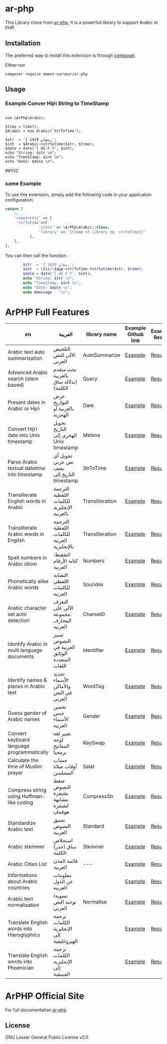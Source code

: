 # ar-php 


This Library clone from [ar-php](http://ar-php.com/),
It is a powerfull library to support Arabic in PHP.


Installation
------------

The preferred way to install this extension is through [composer](http://getcomposer.org/download/).

Either run

```
composer require ameen-sarsour/ar-php
```

Usage
-----


### Example Conver Hijri String to TimeStamp

```include ('vendor/autoload.php');

use \ArPhp\Arabic;

$time = time();
$Arabic = new Arabic('StrToTime');

$str  = '1 رمضان 1439';
$int  = $Arabic->strtotime($str, $time);
$date = date('l dS F Y', $int);
echo "String: $str \n";
echo "TimeStamp: $int \n";
echo "Date: $date \n";
```

##Yii2

### same Example 

To use this extension,  simply add the following code in your application configuration:

```php
return [
    //....
    'components' => [
     'strToTime'=>[
               'class' => \ArPhp\Arabic::class,
               'library' => '{{name of library eg. strToTime}}'
           ],
    ],
];
```

You can then call the function :

```php
        $str  = '1 رمضان 1439';
        $int  = \Yii::$app->strToTime->strtotime($str, $time);
        $date = date('l dS F Y', $int);
        echo "String: $str \n";
        echo "TimeStamp: $int \n";
        echo "Date: $date \n";
        echo $message . "\n";
```



# ArPHP Full Features
|  en| العربية  | library name | Example Github link | Example Result |
| ------- | ------- | ------- | ----- | ----- |
|  Arabic text auto summarization | التلخيص الآلي للنص العربي |AutoSummarize | [Example](https://github.com/ameen-sarsour/ar-php/blob/master/src/I18N/Arabic/Examples/AutoSummarize.php) | [Result](http://www.ar-php.org/I18N/Arabic/Examples/AutoSummarize.php)
| Advanced Arabic search (stem based) |  بحث متقدم بالعربية (بدلالة ساق الكلمة) | Query | [Example](https://github.com/ameen-sarsour/ar-php/blob/master/src/I18N/Arabic/Examples/Query.php) | [Result](http://www.ar-php.org/I18N/Arabic/Examples/Query.php) |
| Present dates in Arabic or Hijri |  عرض التواريخ بالعربية أو الهجرية | Date | [Example](https://github.com/ameen-sarsour/ar-php/blob/master/src/I18N/Arabic/Examples/Date.php) | [Result](http://www.ar-php.org/I18N/Arabic/Examples/Date.php) |
| Convert Hijri date into Unix timestamp  | تحويل التاريخ الهجري إلى Unix timestamp |  Mktime | [Example](https://github.com/ameen-sarsour/ar-php/blob/master/src/I18N/Arabic/Examples/Mktime.php) | [Result](http://www.ar-php.org/I18N/Arabic/Examples/Mktime.php) |
| Parse Arabic textual datetime into timestamp  |  تحويل أي نص عربي يصف التاريخ إلى timestamp  | StrToTime  | [Example](https://github.com/ameen-sarsour/ar-php/blob/master/src/I18N/Arabic/Examples/StrToTime.php) | [Result](http://www.ar-php.org/I18N/Arabic/Examples/StrToTime.php) |
| Transliterate English words in Arabic |  الترجمة اللفظية للكلمات الإنجليزية بالعربية  |  Transliteration | [Example](https://github.com/ameen-sarsour/ar-php/blob/master/src/I18N/Arabic/Examples/ArTransliteration.php) | [Result](http://www.ar-php.org/I18N/Arabic/Examples/ArTransliteration.php) |
| Transliterate Arabic words in English  |   الترجمة اللفظية للكلمات العربية بالإنجليزية | Transliteration  | [Example](https://github.com/ameen-sarsour/ar-php/blob/master/src/I18N/Arabic/Examples/EnTransliteration.php) | [Result](http://www.ar-php.org/I18N/Arabic/Examples/EnTransliteration.php) |
|  Spell numbers in Arabic idiom |   التفقيط: كتابة الأرقام العربية | Numbers  | [Example](https://github.com/ameen-sarsour/ar-php/blob/master/src/I18N/Arabic/Examples/Numbers.php) | [Result](http://www.ar-php.org/I18N/Arabic/Examples/Numbers.php) |
| Phonetically alike Arabic words  |  التشابه اللفظي للكلمات العربية  |  Soundex | [Example](https://github.com/ameen-sarsour/ar-php/blob/master/src/I18N/Arabic/Examples/Soundex.php) | [Result](http://www.ar-php.org/I18N/Arabic/Examples/Soundex.php) |
|  Arabic character set auto detection |  التعرف الآلي على مجموعة المحارف العربية  |  CharsetD | [Example](https://github.com/ameen-sarsour/ar-php/blob/master/src/I18N/Arabic/Examples/CharsetD.php) | [Result](http://www.ar-php.org/I18N/Arabic/Examples/CharsetD.php) |
|  Identify Arabic in multi language documents |  تمييز النصوص العربية في الوثائق المتعددة اللغات  | Identifier  | [Example](https://github.com/ameen-sarsour/ar-php/blob/master/src/I18N/Arabic/Examples/Identifier.php) | [Result](http://www.ar-php.org/I18N/Arabic/Examples/Identifier.php) |
|  Identify names & places in Arabic text |  تحديد الأسماء والأماكن في النص العربي  | WordTag  | [Example](https://github.com/ameen-sarsour/ar-php/blob/master/src/I18N/Arabic/Examples/WordTag.php) | [Result](http://www.ar-php.org/I18N/Arabic/Examples/WordTag.php) |
| Guess gender of Arabic names  |  تخمين جنس الأسماء العربية  | Gender  | [Example](https://github.com/ameen-sarsour/ar-php/blob/master/src/I18N/Arabic/Examples/Gender.php) | [Result](http://www.ar-php.org/I18N/Arabic/Examples/Gender.php) |
|  Convert keyboard language programmatically | تغيير لغة لوحة المفاتيح برمجيا   |  KeySwap | [Example](https://github.com/ameen-sarsour/ar-php/blob/master/src/I18N/Arabic/Examples/KeySwap.php) | [Result](http://www.ar-php.org/I18N/Arabic/Examples/KeySwap.php) |
|  Calculate the time of Muslim prayer | حساب أوقات صلاة المسلمين   | Salat  | [Example](https://github.com/ameen-sarsour/ar-php/blob/master/src/I18N/Arabic/Examples/Salat.php) | [Result](http://www.ar-php.org/I18N/Arabic/Examples/Salat.php) |
| Compress string using Huffman-like coding  |  ضغط النصوص بشيفرة مشابهة لشيفرة هوفمان  | CompressStr  | [Example](https://github.com/ameen-sarsour/ar-php/blob/master/src/I18N/Arabic/Examples/CompressStr.php) | [Result](http://www.ar-php.org/I18N/Arabic/Examples/CompressStr.php) |
| Standardize Arabic text  |  نسيق النصوص العربية  | Standard  | [Example](https://github.com/ameen-sarsour/ar-php/blob/master/src/I18N/Arabic/Examples/Standard.php) | [Result](http://www.ar-php.org/I18N/Arabic/Examples/Standard.php) |
|  Arabic stemmer |  استخلاص ساق  (جذر) الكلمة  |  Stemmer | [Example](https://github.com/ameen-sarsour/ar-php/blob/master/src/I18N/Arabic/Examples/Stemmer.php) | [Result](http://www.ar-php.org/I18N/Arabic/Examples/Stemmer.php) |
|  Arabic Cities List |  قائمة المدن العربية  |  ---  | [Example](https://github.com/ameen-sarsour/ar-php/blob/master/src/I18N/Arabic/Examples/City.php) | [Result](http://www.ar-php.org/I18N/Arabic/Examples/City.php) |
|  Informations about Arabic countries |  معلومات عن الدول العربية  |   | [Example](https://github.com/ameen-sarsour/ar-php/blob/master/src/I18N/Arabic/Examples/Info.php) | [Result](http://www.ar-php.org/I18N/Arabic/Examples/Info.php) |
|  Arabic text normalisation |  تسوية/توحيد النص العربي  | Normalise  | [Example](https://github.com/ameen-sarsour/ar-php/blob/master/src/I18N/Arabic/Examples/Normalise.php) | [Result](http://www.ar-php.org/I18N/Arabic/Examples/Normalise.php) |
| Translate English words into Hieroglyphics  |   ترجمة الكلمات الإنجليزية إلى الهيروغليفية |   | [Example](https://github.com/ameen-sarsour/ar-php/blob/master/src/I18N/Arabic/Examples/Hiero.php) | [Result](http://www.ar-php.org/I18N/Arabic/Examples/Hiero.php) |
|  Translate English words into Phoenician |  ترجمة الكلمات الإنجليزية إلى الفينيقية  |   | [Example](https://github.com/ameen-sarsour/ar-php/blob/master/src/I18N/Arabic/Examples/Phoenician.php) | [Result](http://www.ar-php.org/I18N/Arabic/Examples/Phoenician.php) |



# ArPHP Official Site
For full documentation [ar-php](http://ar-php.com/)

## License

GNU Lesser General Public License v3.0